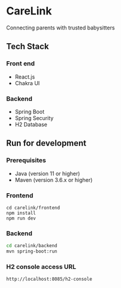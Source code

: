 # CareLink

Connecting parents with trusted babysitters

## Tech Stack

### Front end 

- React.js
- Chakra UI

### Backend 

- Spring Boot
- Spring Security
- H2 Database

## Run for development

### Prerequisites

- Java (version 11 or higher)
- Maven (version 3.6.x or higher)

### Frontend

```
cd carelink/frontend
npm install 
npm run dev
```

### Backend

```sh
cd carelink/backend 
mvn spring-boot:run 
```

### H2 console access URL 

```sh
http://localhost:8085/h2-console 
```

